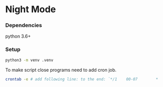 # Night Mode

### Dependencies

python 3.6+

### Setup

```bash
python3 -m venv .venv
```

To make script close programs need to add cron job.

```bash
crontab -e # add following line: to the end: `*/1    00-07        *     * *     /path/to/script/night_mode.sh`
```
